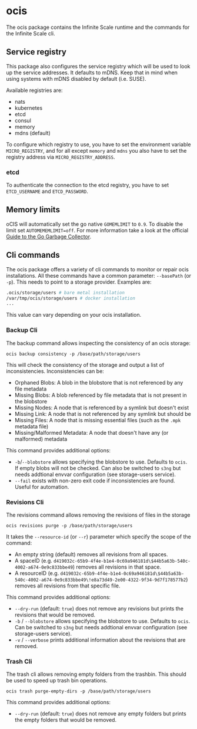 # ocis

The ocis package contains the Infinite Scale runtime and the commands for the Infinite Scale cli.

## Service registry

This package also configures the service registry which will be used to look up the service addresses. It defaults to mDNS. Keep that in mind when using systems with mDNS disabled by default (i.e. SUSE).

Available registries are:

-   nats
-   kubernetes
-   etcd
-   consul
-   memory
-   mdns (default)

To configure which registry to use, you have to set the environment variable `MICRO_REGISTRY`, and for all except `memory` and `mdns` you also have to set the registry address via `MICRO_REGISTRY_ADDRESS`.

### etcd

To authenticate the connection to the etcd registry, you have to set `ETCD_USERNAME` and `ETCD_PASSWORD`.

## Memory limits

oCIS will automatically set the go native `GOMEMLIMIT` to `0.9`. To disable the limit set `AUTOMEMEMLIMIT=off`. For more information take a look at the official [Guide to the Go Garbage Collector](https://go.dev/doc/gc-guide).

## Cli commands

The ocis package offers a variety of cli commands to monitor or repair ocis installations. All these commands have a common parameter: `--basePath` (or `-p`). This needs to point to a storage provider. Examples are:
```bash
.ocis/storage/users # bare metal installation
/var/tmp/ocis/storage/users # docker installation
...
```
This value can vary depending on your ocis installation.

### Backup Cli

The backup command allows inspecting the consistency of an ocis storage:
```
ocis backup consistency -p /base/path/storage/users
```

This will check the consistency of the storage and output a list of inconsistencies. Inconsistencies can be:
* Orphaned Blobs: A blob in the blobstore that is not referenced by any file metadata
* Missing Blobs: A blob referenced by file metadata that is not present in the blobstore
* Missing Nodes: A node that is referenced by a symlink but doesn't exist
* Missing Link: A node that is not referenced by any symlink but should be
* Missing Files: A node that is missing essential files (such as the `.mpk` metadata file)
* Missing/Malformed Metadata: A node that doesn't have any (or malformed) metadata

This command provides additional options:
* `-b`/`--blobstore` allows specifying the blobstore to use. Defaults to `ocis`. If empty blobs will not be checked. Can also be switched to `s3ng` but needs addtional envvar configuration (see storage-users service).
* `--fail` exists with non-zero exit code if inconsistencies are found. Useful for automation.

### Revisions Cli

The revisions command allows removing the revisions of files in the storage
```
ocis revisions purge -p /base/path/storage/users
```

It takes the `--resource-id` (or `--r`) parameter which specify the scope of the command:
* An empty string (default) removes all revisions from all spaces.
* A spaceID (e.g. `d419032c-65b9-4f4e-b1e4-0c69a946181d\$44b5a63b-540c-4002-a674-0e9c833bbe49`) removes all revisions in that space.
* A resourceID (e.g. `d419032c-65b9-4f4e-b1e4-0c69a946181d\$44b5a63b-540c-4002-a674-0e9c833bbe49\!e8a73d49-2e00-4322-9f34-9d7f178577b2`) removes all revisions from that specific file.

This command provides additional options:
* `--dry-run` (default: `true`) does not remove any revisions but prints the revisions that would be removed.
* `-b` / `--blobstore` allows specifying the blobstore to use. Defaults to `ocis`. Can be switched to `s3ng` but needs addtional envvar configuration (see storage-users service).
* `-v` / `--verbose` prints additional information about the revisions that are removed.

### Trash Cli

The trash cli allows removing empty folders from the trashbin. This should be used to speed up trash bin operations.
```
ocis trash purge-empty-dirs -p /base/path/storage/users
```

This command provides additional options:
* `--dry-run` (default: `true`) does not remove any empty folders but prints the empty folders that would be removed.

